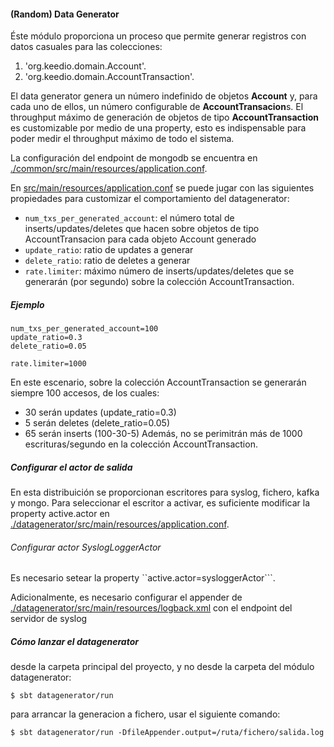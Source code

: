 #### (Random) Data Generator

Éste módulo proporciona un proceso que permite generar registros con datos casuales para las colecciones:

1. 'org.keedio.domain.Account'.
2. 'org.keedio.domain.AccountTransaction'.

El data generator genera un número indefinido de objetos **Account** y, para cada uno de ellos, un número configurable de **AccountTransacion**s. El throughput máximo de generación de objetos de tipo **AccountTransaction** es customizable por medio de una property, esto es indispensable para poder medir el throughput máximo de todo el sistema.

La configuración del endpoint de mongodb se encuentra en [./common/src/main/resources/application.conf](./common/src/main/resources/application.conf).

En [src/main/resources/application.conf](./src/main/resources/application.conf) se puede jugar con las siguientes propiedades para customizar el comportamiento del datagenerator:
- `num_txs_per_generated_account`: el número total de inserts/updates/deletes que hacen sobre objetos de tipo AccountTransacion para cada objeto Account generado
- `update_ratio`: ratio de updates a generar
- `delete_ratio`: ratio de deletes a generar
- `rate.limiter`: máximo número de inserts/updates/deletes que se generarán (por segundo) sobre la colección AccountTransaction.

##### Ejemplo
```
num_txs_per_generated_account=100
update_ratio=0.3
delete_ratio=0.05

rate.limiter=1000
```
En este escenario, sobre la colección AccountTransaction se generarán siempre 100 accesos, de los cuales:
- 30 serán updates (update_ratio=0.3)
- 5 serán deletes (delete_ratio=0.05)
- 65 serán inserts (100-30-5)
Además, no se perimitrán más de 1000 escrituras/segundo en la colección AccountTransaction.

##### Configurar el actor de salida
En esta distribuición se proporcionan escritores para syslog, fichero, kafka y mongo.
Para seleccionar el escritor a activar, es suficiente modificar la property active.actor en [./datagenerator/src/main/resources/application.conf](./datagenerator/src/main/resources/application.conf).

###### Configurar actor SyslogLoggerActor
Es necesario setear la property ``active.actor=sysloggerActor```.

Adicionalmente, es necesario configurar el appender de [./datagenerator/src/main/resources/logback.xml](logback) con el endpoint del servidor de syslog

##### Cómo lanzar el datagenerator
desde la carpeta principal del proyecto, y no desde la carpeta del módulo datagenerator:
```
$ sbt datagenerator/run
```

para arrancar la generacion a fichero, usar el siguiente comando:
```
$ sbt datagenerator/run -DfileAppender.output=/ruta/fichero/salida.log
```